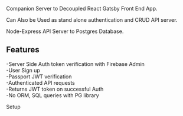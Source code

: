 Companion Server to Decoupled React Gatsby Front End App.

Can Also be Used as stand alone authentication and CRUD API server.  

Node-Express API Server to Postgres Database. 

## Features
-Server Side Auth token verification with Firebase Admin\
-User Sign up\
-Passport JWT verification\
-Authenticated API requests\
-Returns JWT token on successful Auth \
-No ORM, SQL queries with PG library

Setup
